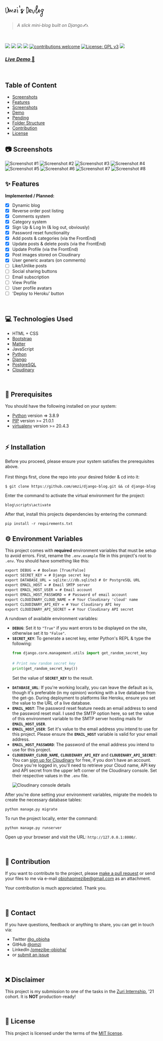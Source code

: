 <a href="https://thatdevlog.herokuapp.com/" target="_blank"><p>
  <img src="static/images/logo.png" alt="Omzi's Devlog logo">
</p></a>
<blockquote cite="https://thatdevlog.herokuapp.com/">
<i>A slick mini-blog built on Django✍.</i>
</blockquote>
<br>
<div>

![](https://img.shields.io/github/stars/omzi/django-blog.svg)
![](https://img.shields.io/github/forks/omzi/django-blog.svg)
![](https://img.shields.io/github/repo-size/omzi/django-blog)
![](https://img.shields.io/github/issues/omzi/django-blog.svg)
[![contributions welcome](https://img.shields.io/badge/contributions-welcome-brightgreen.svg?style=flat)](https://github.com/omzi/django-blog/issues)
[![License: GPL v3](https://img.shields.io/badge/License-GPLv3-blue.svg)](https://www.gnu.org/licenses/gpl-3.0)
![](https://img.shields.io/twitter/follow/o_obioha.svg?style=social&label=@o_obioha)

</div>

<h3><a href="https://thatdevlog.herokuapp.com/"><i>Live Demo</i> 🚀</a></h3>
<br>

## Table of Content
- [Screenshots](#screenshots)
- [Features](#features)
- [Screenshots](#screenshots)
- [Demo](#demo)
- [Pending](#pending)
- [Folder Structure](#folder-structure)
- [Contribution](#contribution)
- [License](#license)

## 📷 **Screenshots**
<img loading="lazy" alt="Screenshot #1" src="https://res.cloudinary.com/omzi/image/upload/v1620274341/github/django-blog/screenshot-01-min_xgzoum.png">
<img loading="lazy" alt="Screenshot #2" src="https://res.cloudinary.com/omzi/image/upload/v1620274340/github/django-blog/screenshot-02-min_ujyeo2.png">
<img loading="lazy" alt="Screenshot #3" src="https://res.cloudinary.com/omzi/image/upload/v1620274338/github/django-blog/screenshot-03-min_gvpcpg.png">
<img loading="lazy" alt="Screenshot #4" src="https://res.cloudinary.com/omzi/image/upload/v1620274338/github/django-blog/screenshot-04-min_hvqa9e.png">
<img loading="lazy" alt="Screenshot #5" src="https://res.cloudinary.com/omzi/image/upload/v1620274342/github/django-blog/screenshot-05-min_qeadcr.png">
<img loading="lazy" alt="Screenshot #6" src="https://res.cloudinary.com/omzi/image/upload/v1620274341/github/django-blog/screenshot-06-min_k3oy4g.png">
<img loading="lazy" alt="Screenshot #7" src="https://res.cloudinary.com/omzi/image/upload/v1620274339/github/django-blog/screenshot-07-min_cdiw2f.png">
<img loading="lazy" alt="Screenshot #8" src="https://res.cloudinary.com/omzi/image/upload/v1620274339/github/django-blog/screenshot-08-min_tkzbv7.png">



## ✨ **Features**
**Implemented / Planned:**
- [X] Dynamic blog
- [X] Reverse order post listing
- [X] Comments system
- [X] Category system
- [X] Sign Up & Log In (& log out, obviously)
- [X] Password reset functionality
- [X] Add posts & categories (via the FrontEnd)
- [X] Update posts & delete posts (via the FrontEnd)
- [X] Update Profile (via the FrontEnd)
- [X] Post images stored on Cloudinary
- [X] User generic avatars (on comments)
- [ ] Like/Unlike posts
- [ ] Social sharing buttons
- [ ] Email subscription
- [ ] View Profile
- [ ] User profile avatars
- [ ] 'Deploy to Heroku' button

<br>

## 💻 **Technologies Used**
- HTML + CSS
- [Bootstrap](https://getbootstrap.com)
- [Matter](https://github.com/finnhvman/matter)
- JavaScript
- [Python](https://python.org)
- [Django](https://djangoproject.com)
- [PostgreSQL](https://postgresql.org)
- [Cloudinary](https://cloudinary.com)

<br>

## 🚩 **Prerequisites**
You should have the following installed on your system:
* [Python](https://python.org/) version => 3.8.9
* [PIP](https://pypi.org/project/pip/) version >= 21.0.1
* [virtualenv](https://pypi.org/project/virtualenv/) version >= 20.4.3
<br><br>

## ⚡ **Installation**
Before you proceed, please ensure your system satisfies the prerequisites above. <br><br>
First things first, clone the repo into your desired folder & cd into it:
```shell
$ git clone https://github.com/omzi/django-blog.git && cd django-blog
```
Enter the command to activate the virtual environment for the project:
```shell
blog\scripts\activate
```
After that, install this projects dependencies by entering the command:
```shell
pip install -r requirements.txt
```
## ⚙ **Environment Variables**
This project comes with **required** environment variables that must be setup to avoid errors. First, rename the `.env.example` file in this project's root to `.env`. You should have something like this:
```shell
export DEBUG = # Boolean [True/False]
export SECRET_KEY = # Django secret key
export DATABASE_URL = sqlite:///db.sqlite3 # Or PostgreSQL URL
export EMAIL_HOST = # Email SMTP server
export EMAIL_HOST_USER = # Email account
export EMAIL_HOST_PASSWORD = # Password of email account
export CLOUDINARY_CLOUD_NAME = # Your Cloudinary 'cloud' name
export CLOUDINARY_API_KEY = # Your Cloudinary API key
export CLOUDINARY_API_SECRET = # Your Cloudinary API secret
```
A rundown of available environment variables:
- **`DEBUG`**: Set it to `"True"` if you want errors to be displayed on the site, otherwise set it to `"False"`.
- **`SECRET_KEY`**: To generate a secret key, enter Python's REPL & type the following:
<ul>

```py
from django.core.management.utils import get_random_secret_key

# Print new random secret key
print(get_random_secret_key())
```
Set the value of **`SECRET_KEY`** to the result.
</ul>

- **`DATABASE_URL`**: If you're working locally, you can leave the default as is, though it's preferable (in my opinion) working with a live database from the get-go. During deployment to platforms like Heroku, ensure you set the value to the URL of a live database.
- **`EMAIL_HOST`**: The password reset feature needs an email address to send the password reset mail. I used the SMTP option here, so set the value of this environment variable to the SMTP server hosting mails for **`EMAIL_HOST_USER`**. 
- **`EMAIL_HOST_USER`**: Set it's value to the email address you intend to use for this project. Please ensure the **`EMAIL_HOST`** variable is valid for your email address.
- **`EMAIL_HOST_PASSWORD`**: The password of the email address you intend to use for this project.
- **`CLOUDINARY_CLOUD_NAME`**, **`CLOUDINARY_API_KEY`** and **`CLOUDINARY_API_SECRET`**: You can [sign up for Cloudinary](https://cloudinary.com/users/register/free) for free, if you don't have an account. Once you're logged in, you'll need to retrieve your Cloud name, API key and API secret from the upper left corner of the Cloudinary console. Set their respective values in the `.env` file.
<ul>

<img loading="lazy" alt="Cloudinary console details" src="https://res.cloudinary.com/omzi/image/upload/v1620275315/github/cloudinary-console-details_lwanbj.png">
</ul>

After you're done setting your environment variables, migrate the models to create the necessary database tables:
```shell
python manage.py migrate
```
To run the project locally, enter the command:
```shell
python manage.py runserver
```
Open up your browser and visit the URL: `http://127.0.0.1:8000/`.

<br>


## 👥 **Contribution**
If you want to contribute to the project, please [make a pull request](https://help.github.com/en/articles/creating-a-pull-request) or send your files to me via e-mail [obiohaomezibe@gmail.com](mailto:obiohaomezibe@gmail.com) as an attachment.

Your contribution is much appreciated. Thank you.

<br>

## 💬 **Contact**
If you have questions, feedback or anything to share, you can get in touch via:
* Twitter [@o_obioha](https://twitter.com/o_obioha)
* GitHub [@omzi](https://github.com/omzi)
* LinkedIn [/omezibe-obioha/](https://www.linkedin.com/in/omezibe-obioha/)
* or [submit an issue](https://github.com/omzi/django-blog/issues)

<br>

## ❌ **Disclaimer**
This project is my submission to one of the tasks in the [Zuri Internship](https://internship.zuri.team/), '21 cohort. It is **NOT** production-ready!

<br>

## 📄 **License**

This project is licensed under the terms of the
[MIT license](/LICENSE).